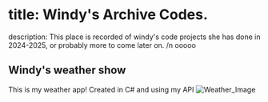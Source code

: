 # title: Windy's Archive Codes.

description: This place is recorded of windy's code projects she has done in 2024-2025, or probably more to come later on.
/n ooooo
## Windy's weather show
This is my weather app! Created in C# and using my API
![Weather_Image](https://github.com/user-attachments/assets/bbaf9a31-b463-437b-a364-a7a7dd993039)
